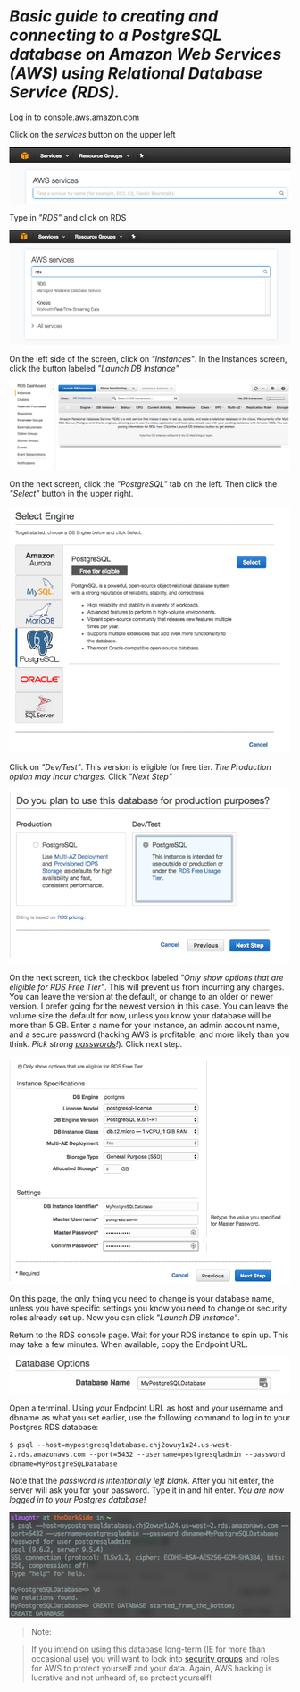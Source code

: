 # _Basic guide to creating and connecting to a PostgreSQL database on Amazon Web Services (AWS) using Relational Database Service (RDS)._


Log in to console.aws.amazon.com

Click on the *services* button on the upper left

![alt text](./screens/awsConsoleSearch.png "Search bar")


Type in *"RDS"* and click on RDS

![alt text](./screens/typingInRDS.png "Type in RDS")


On the left side of the screen, click on *"Instances"*. In the Instances screen, click the button labeled *"Launch DB Instance"*

![alt text](./screens/RDSInstancesScreen.png "Instances screen")

On the next screen, click the *"PostgreSQL"* tab on the left. Then click the *"Select"* button in the upper right.

![alt text](./screens/selectPostgres.png "Click on PostgreSQL")



Click on *"Dev/Test"*. This version is eligible for free tier. _The Production option may incur charges._
Click *"Next Step"*

![alt text](./screens/selectDevTest.png "Click on PostgreSQL")


On the next screen, tick the checkbox labeled *"Only show options that are eligible for RDS Free Tier"*. This will prevent us from incurring any charges. You can leave the version at the default, or change to an older or newer version. I prefer going for the newest version in this case. You can leave the volume size the default for now, unless you know your database will be more than 5 GB.
Enter a name for your instance, an admin account name, and a secure password (hacking AWS is profitable, and more likely than you think. *Pick strong [passwords](https://xkcd.com/936/)!*). Click next step.

![alt text](./screens/instanceOptions.png "Options for your instance")


On this page, the only thing you need to change is your database name, unless you have specific settings you know you need to change or security roles already set up. Now you can click *"Launch DB Instance"*.

Return to the RDS console page. Wait for your RDS instance to spin up. This may take a few minutes. When available, copy the Endpoint URL.

![alt text](./screens/changeDatabaseName.png "Change this")

Open a terminal. Using your Endpoint URL as host and your username and dbname as what you set earlier, use the following command to log in to your Postgres RDS database:

`$ psql --host=mypostgresqldatabase.chj2owuy1u24.us-west-2.rds.amazonaws.com --port=5432 --username=postgresqladmin --password dbname=MyPostgreSQLDatabase`


Note that the _password is intentionally left blank_. After you hit enter, the server will ask you for your password. Type it in and hit enter. *You are now logged in to your Postgres database!*

![alt text](./screens/loggingInLoggedIn.png "Click on PostgreSQL")


>Note:

>If you intend on using this database long-term (IE for more than occasional use) you will want to look into [security groups](https://docs.aws.amazon.com/AmazonRDS/latest/UserGuide/Overview.RDSSecurityGroups.htm) and roles for AWS to protect yourself and your data. Again, AWS hacking is lucrative and not unheard of, so protect yourself!
